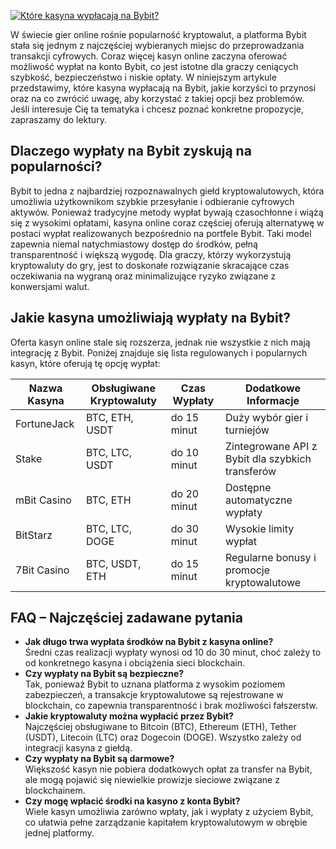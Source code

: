 [![Które kasyna wypłacają na Bybit?](https://123-caf.pages.dev/gitsignup.png)](https://vrmoo.ru/Bt82HjjY)

<p>W świecie gier online rośnie popularność kryptowalut, a platforma Bybit stała się jednym z najczęściej wybieranych miejsc do przeprowadzania transakcji cyfrowych. Coraz więcej kasyn online zaczyna oferować możliwość wypłat na konto Bybit, co jest istotne dla graczy ceniących szybkość, bezpieczeństwo i niskie opłaty. W niniejszym artykule przedstawimy, które kasyna wypłacają na Bybit, jakie korzyści to przynosi oraz na co zwrócić uwagę, aby korzystać z takiej opcji bez problemów. Jeśli interesuje Cię ta tematyka i chcesz poznać konkretne propozycje, zapraszamy do lektury.</p>  <h2>Dlaczego wypłaty na Bybit zyskują na popularności?</h2> <p>Bybit to jedna z najbardziej rozpoznawalnych giełd kryptowalutowych, która umożliwia użytkownikom szybkie przesyłanie i odbieranie cyfrowych aktywów. Ponieważ tradycyjne metody wypłat bywają czasochłonne i wiążą się z wysokimi opłatami, kasyna online coraz częściej oferują alternatywę w postaci wypłat realizowanych bezpośrednio na portfele Bybit. Taki model zapewnia niemal natychmiastowy dostęp do środków, pełną transparentność i większą wygodę. Dla graczy, którzy wykorzystują kryptowaluty do gry, jest to doskonałe rozwiązanie skracające czas oczekiwania na wygraną oraz minimalizujące ryzyko związane z konwersjami walut.</p>  <h2>Jakie kasyna umożliwiają wypłaty na Bybit?</h2> <p>Oferta kasyn online stale się rozszerza, jednak nie wszystkie z nich mają integrację z Bybit. Poniżej znajduje się lista regulowanych i popularnych kasyn, które oferują tę opcję wypłat:</p>  <table>   <thead>     <tr>       <th>Nazwa Kasyna</th>       <th>Obsługiwane Kryptowaluty</th>       <th>Czas Wypłaty</th>       <th>Dodatkowe Informacje</th>     </tr>   </thead>   <tbody>     <tr>       <td>FortuneJack</td>       <td>BTC, ETH, USDT</td>       <td>do 15 minut</td>       <td>Duży wybór gier i turniejów</td>     </tr>     <tr>       <td>Stake</td>       <td>BTC, LTC, USDT</td>       <td>do 10 minut</td>       <td>Zintegrowane API z Bybit dla szybkich transferów</td>     </tr>     <tr>       <td>mBit Casino</td>       <td>BTC, ETH</td>       <td>do 20 minut</td>       <td>Dostępne automatyczne wypłaty</td>     </tr>     <tr>       <td>BitStarz</td>       <td>BTC, LTC, DOGE</td>       <td>do 30 minut</td>       <td>Wysokie limity wypłat</td>     </tr>     <tr>       <td>7Bit Casino</td>       <td>BTC, USDT, ETH</td>       <td>do 15 minut</td>       <td>Regularne bonusy i promocje kryptowalutowe</td>     </tr>   </tbody> </table>  <h2>FAQ – Najczęściej zadawane pytania</h2> <ul>   <li><strong>Jak długo trwa wypłata środków na Bybit z kasyna online?</strong><br>Średni czas realizacji wypłaty wynosi od 10 do 30 minut, choć zależy to od konkretnego kasyna i obciążenia sieci blockchain.</li>   <li><strong>Czy wypłaty na Bybit są bezpieczne?</strong><br>Tak, ponieważ Bybit to uznana platforma z wysokim poziomem zabezpieczeń, a transakcje kryptowalutowe są rejestrowane w blockchain, co zapewnia transparentność i brak możliwości fałszerstw.</li>   <li><strong>Jakie kryptowaluty można wypłacić przez Bybit?</strong><br>Najczęściej obsługiwane to Bitcoin (BTC), Ethereum (ETH), Tether (USDT), Litecoin (LTC) oraz Dogecoin (DOGE). Wszystko zależy od integracji kasyna z giełdą.</li>   <li><strong>Czy wypłaty na Bybit są darmowe?</strong><br>Większość kasyn nie pobiera dodatkowych opłat za transfer na Bybit, ale mogą pojawić się niewielkie prowizje sieciowe związane z blockchainem.</li>   <li><strong>Czy mogę wpłacić środki na kasyno z konta Bybit?</strong><br>Wiele kasyn umożliwia zarówno wpłaty, jak i wypłaty z użyciem Bybit, co ułatwia pełne zarządzanie kapitałem kryptowalutowym w obrębie jednej platformy.</li> </ul>